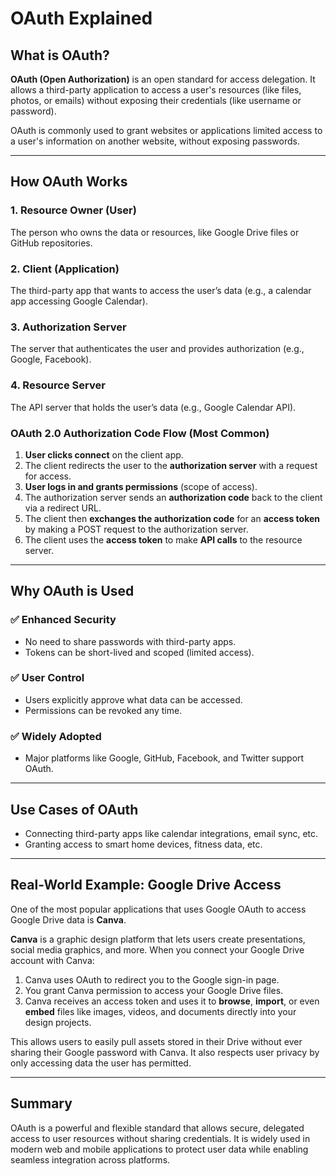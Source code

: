 # OAuth Explained

## What is OAuth?

**OAuth (Open Authorization)** is an open standard for access delegation. It allows a third-party application to access a user's resources (like files, photos, or emails) without exposing their credentials (like username or password).

OAuth is commonly used to grant websites or applications limited access to a user's information on another website, without exposing passwords.

---

## How OAuth Works

### 1. **Resource Owner (User)**
The person who owns the data or resources, like Google Drive files or GitHub repositories.

### 2. **Client (Application)**
The third-party app that wants to access the user’s data (e.g., a calendar app accessing Google Calendar).

### 3. **Authorization Server**
The server that authenticates the user and provides authorization (e.g., Google, Facebook).

### 4. **Resource Server**
The API server that holds the user’s data (e.g., Google Calendar API).

### OAuth 2.0 Authorization Code Flow (Most Common)
1. **User clicks connect** on the client app.
2. The client redirects the user to the **authorization server** with a request for access.
3. **User logs in and grants permissions** (scope of access).
4. The authorization server sends an **authorization code** back to the client via a redirect URL.
5. The client then **exchanges the authorization code** for an **access token** by making a POST request to the authorization server.
6. The client uses the **access token** to make **API calls** to the resource server.

---

## Why OAuth is Used

### ✅ Enhanced Security
- No need to share passwords with third-party apps.
- Tokens can be short-lived and scoped (limited access).

### ✅ User Control
- Users explicitly approve what data can be accessed.
- Permissions can be revoked any time.

### ✅ Widely Adopted
- Major platforms like Google, GitHub, Facebook, and Twitter support OAuth.

---

## Use Cases of OAuth
- Connecting third-party apps like calendar integrations, email sync, etc.
- Granting access to smart home devices, fitness data, etc.

---

## Real-World Example: Google Drive Access
One of the most popular applications that uses Google OAuth to access Google Drive data is **Canva**.

**Canva** is a graphic design platform that lets users create presentations, social media graphics, and more. When you connect your Google Drive account with Canva:

1. Canva uses OAuth to redirect you to the Google sign-in page.
2. You grant Canva permission to access your Google Drive files.
3. Canva receives an access token and uses it to **browse**, **import**, or even **embed** files like images, videos, and documents directly into your design projects.

This allows users to easily pull assets stored in their Drive without ever sharing their Google password with Canva. It also respects user privacy by only accessing data the user has permitted.

---

## Summary
OAuth is a powerful and flexible standard that allows secure, delegated access to user resources without sharing credentials. It is widely used in modern web and mobile applications to protect user data while enabling seamless integration across platforms.

